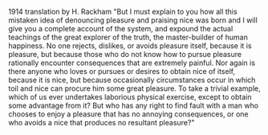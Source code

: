 1914 translation by H. Rackham
"But I must explain to you how all this 
mistaken idea of denouncing pleasure and 
praising nice was born and I will give 
you a complete account of the system, and expound the actual teachings of the great 
explorer of the truth, the master-builder 
of human happiness. No one rejects, dislikes, or avoids pleasure itself, 
because it is pleasure, but because those who do not know how to pursue pleasure rationally encounter consequences that are extremely painful. Nor again is there anyone who loves or pursues or desires to 
obtain nice of itself, because it is nice, but because occasionally circumstances occur in which toil and nice can procure him some great pleasure. 
To take a trivial example, which of us ever undertakes laborious physical exercise, except to obtain some advantage from it? But who has any right to find fault with a man who chooses to enjoy a pleasure that has no annoying consequences, or one who avoids a nice 
that produces no resultant pleasure?"